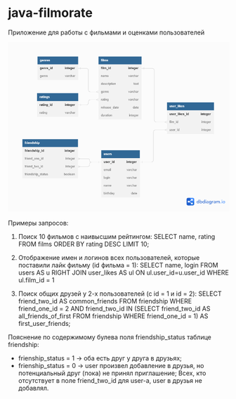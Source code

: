 # java-filmorate
Приложение для работы с фильмами и оценками пользователей

![Диаграмм БД.](Диаграмма%20БД.png)

Примеры запросов:
1. Поиск 10 фильмов с наивысшим рейтингом:
   SELECT name,
          rating
   FROM films
   ORDER BY rating DESC
   LIMIT 10;

2. Отображение имен и логинов всех пользователей, которые поставили лайк фильму (id фильма = 1):
   SELECT name,
          login
   FROM users AS u
   RIGHT JOIN user_likes AS ul ON ul.user_id=u.user_id
   WHERE ul.film_id = 1

3. Поиск общих друзей у 2-х пользователей (с id = 1 и id = 2):
   SELECT friend_two_id AS common_friends
   FROM friendship
   WHERE friend_one_id = 2
     AND friend_two_id IN (SELECT friend_two_id AS all_friends_of_first
                           FROM friendship
                           WHERE friend_one_id = 1) AS first_user_friends;

Пояснение по содержимому булева поля friendship_status таблице friendship:
- frienship_status = 1 -> оба есть друг у друга в друзьях;
- frienship_status = 0 -> user произвел добавление в друзья, но потенциальный друг (пока) не принял приглашение;
Всех, кто отсутствует в поле friend_two_id для user-а, user в друзья не добавлял.